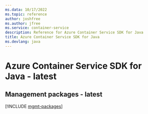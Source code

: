 ```yaml
---
ms.data: 10/17/2022
ms.topic: reference
author: joshfree
ms.author: jfree
ms.service: container-service
description: Reference for Azure Container Service SDK for Java
title: Azure Container Service SDK for Java
ms.devlang: java
---
```

# Azure Container Service SDK for Java - latest

## Management packages - latest
[!INCLUDE [mgmt-packages](container-service-mgmt-index.md)]
